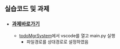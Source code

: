 ## 실습코드 및 과제

- ### [과제바로가기](homework/)

  - [todoMgrSystem](homework/todoMgrSystem/)에서 vscode를 열고 main.py 실행
    - 파일경로를 상대경로로 설정하였음

  

  